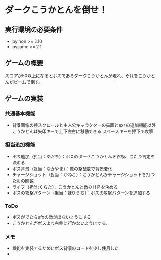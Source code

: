 # ダークこうかとんを倒せ！

## 実行環境の必要条件
* python >= 3.10
* pygame >= 2.1

## ゲームの概要
スコアが50以上になるとボスであるダークこうかとんが現れ、それをこうかとんがビームで倒す。

## ゲームの実装
### 共通基本機能
* 背景画像の横スクロールと主人公キャラクターの描画とex4の追加機能以外
こうかとんは矢印キーで上下左右に移動できる
スペースキーを押下で攻撃

### 担当追加機能
* ボス追加（担当：あだち）：ボスのダークこうかとんを召喚、当たり判定を決める
* ボス背景（担当：なかやま）：敵の撃破数で背景変化
* チャージショット（担当：かねこ）：こうかとんがチャージショットを打つための関数
* ライフ（担当:くらた）：こうかとんと敵のＨＰを決める
* ボスの攻撃パターン（担当：ほりうち）：ボスの攻撃パターンを追加する

### ToDo
- ボスがでたらufoの敵が出ないようにする
- こうかとんがボスより右側に行かないようにする.

### メモ
* 機能を実装するためにボス背景のコードを少し使用した
* 
